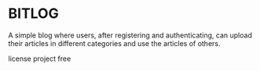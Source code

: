 # BITLOG
A simple blog where users, after registering and authenticating, can upload their articles in different categories and use the articles of others.

license project free